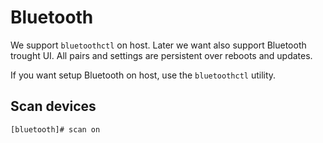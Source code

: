 # Bluetooth

We support `bluetoothctl` on host. Later we want also support Bluetooth trought UI.
All pairs and settings are persistent over reboots and updates.

If you want setup Bluetooth on host, use the `bluetoothctl` utility.

## Scan devices

```
[bluetooth]# scan on
```
